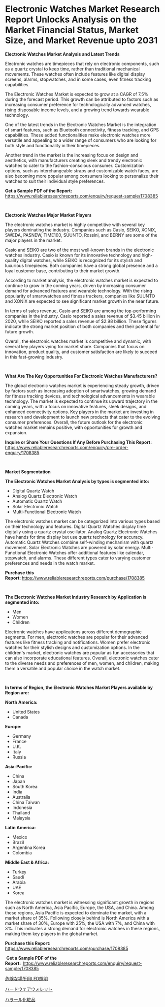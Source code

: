 <p><h1>Electronic Watches Market Research Report Unlocks Analysis on the Market Financial Status, Market Size, and Market Revenue upto 2031</h1></p><p><strong>Electronic Watches Market Analysis and Latest Trends</strong></p>
<p><p>Electronic watches are timepieces that rely on electronic components, such as a quartz crystal to keep time, rather than traditional mechanical movements. These watches often include features like digital display screens, alarms, stopwatches, and in some cases, even fitness tracking capabilities.</p><p>The Electronic Watches Market is expected to grow at a CAGR of 7.5% during the forecast period. This growth can be attributed to factors such as increasing consumer preference for technologically advanced watches, rising disposable income levels, and a growing trend towards wearable technology.</p><p>One of the latest trends in the Electronic Watches Market is the integration of smart features, such as Bluetooth connectivity, fitness tracking, and GPS capabilities. These added functionalities make electronic watches more versatile and appealing to a wider range of consumers who are looking for both style and functionality in their timepieces.</p><p>Another trend in the market is the increasing focus on design and aesthetics, with manufacturers creating sleek and trendy electronic watches to cater to the fashion-conscious consumer. Customization options, such as interchangeable straps and customizable watch faces, are also becoming more popular among consumers looking to personalize their watches to suit their individual style preferences.</p></p>
<p><strong>Get a Sample PDF of the Report:&nbsp;</strong> <a href="https://www.reliableresearchreports.com/enquiry/request-sample/1708385">https://www.reliableresearchreports.com/enquiry/request-sample/1708385</a></p>
<p>&nbsp;</p>
<p><strong>Electronic Watches Major Market Players</strong></p>
<p><p>The electronic watches market is highly competitive with several key players dominating the industry. Companies such as Casio, SEIKO, XONIX, SWEDA, PASNEW, TIME100, SUUNTO, Rossini, and BERNY are some of the major players in the market.</p><p>Casio and SEIKO are two of the most well-known brands in the electronic watches industry. Casio is known for its innovative technology and high-quality digital watches, while SEIKO is recognized for its stylish and luxurious timepieces. Both companies have a strong global presence and a loyal customer base, contributing to their market growth.</p><p>According to market analysis, the electronic watches market is expected to continue to grow in the coming years, driven by increasing consumer demand for advanced features and wearable technology. With the rising popularity of smartwatches and fitness trackers, companies like SUUNTO and XONIX are expected to see significant market growth in the near future.</p><p>In terms of sales revenue, Casio and SEIKO are among the top-performing companies in the industry. Casio reported a sales revenue of $3.45 billion in 2020, while SEIKO reported a sales revenue of $2.98 billion. These figures indicate the strong market position of both companies and their potential for future growth.</p><p>Overall, the electronic watches market is competitive and dynamic, with several key players vying for market share. Companies that focus on innovation, product quality, and customer satisfaction are likely to succeed in this fast-growing industry.</p></p>
<p>&nbsp;</p>
<p><strong>What Are The Key Opportunities For Electronic Watches Manufacturers?</strong></p>
<p><p>The global electronic watches market is experiencing steady growth, driven by factors such as increasing adoption of smartwatches, growing demand for fitness tracking devices, and technological advancements in wearable technology. The market is expected to continue its upward trajectory in the coming years, with a focus on innovative features, sleek designs, and enhanced connectivity options. Key players in the market are investing in research and development to launch new products that cater to the evolving consumer preferences. Overall, the future outlook for the electronic watches market remains positive, with opportunities for growth and expansion.</p></p>
<p><strong>Inquire or Share Your Questions If Any Before Purchasing This Report:</strong> <a href="https://www.reliableresearchreports.com/enquiry/pre-order-enquiry/1708385">https://www.reliableresearchreports.com/enquiry/pre-order-enquiry/1708385</a></p>
<p>&nbsp;</p>
<p><strong>Market Segmentation</strong></p>
<p><strong>The Electronic Watches Market Analysis by types is segmented into:</strong></p>
<p><ul><li>Digital Quartz Watch</li><li>Analog Quartz Electronic Watch</li><li>Automatic Quartz Watch</li><li>Solar Electronic Watch</li><li>Multi-Functional Electronic Watch</li></ul></p>
<p><p>The electronic watches market can be categorized into various types based on their technology and features. Digital Quartz Watches display time digitally using a quartz crystal oscillator. Analog Quartz Electronic Watches have hands for time display but use quartz technology for accuracy. Automatic Quartz Watches combine self-winding mechanism with quartz movement. Solar Electronic Watches are powered by solar energy. Multi-Functional Electronic Watches offer additional features like calendar, stopwatch, and alarms. These different types cater to varying customer preferences and needs in the watch market.</p></p>
<p><strong>Purchase this Report:&nbsp;</strong><a href="https://www.reliableresearchreports.com/purchase/1708385">https://www.reliableresearchreports.com/purchase/1708385</a></p>
<p>&nbsp;</p>
<p><strong>The Electronic Watches Market Industry Research by Application is segmented into:</strong></p>
<p><ul><li>Men</li><li>Women</li><li>Children</li></ul></p>
<p><p>Electronic watches have applications across different demographic segments. For men, electronic watches are popular for their advanced features like fitness tracking and notifications. Women prefer electronic watches for their stylish designs and customization options. In the children's market, electronic watches are popular as fun accessories that can also incorporate educational features. Overall, electronic watches cater to the diverse needs and preferences of men, women, and children, making them a versatile and popular choice in the watch market.</p></p>
<p>&nbsp;</p>
<p><strong>In terms of Region, the Electronic Watches Market Players available by Region are:</strong></p>
<p>
    <p> <strong> North America: </strong>
        <ul>
            <li>United States</li>
            <li>Canada</li>
        </ul>
        </p> 
    <p> <strong> Europe: </strong>
        <ul>
            <li>Germany</li>
            <li>France</li>
            <li>U.K.</li>
            <li>Italy</li>
            <li>Russia</li>
        </ul>
        </p> 
    <p> <strong> Asia-Pacific: </strong>
        <ul>
            <li>China</li>
            <li>Japan</li>
            <li>South Korea</li>
            <li>India</li>
            <li>Australia</li>
            <li>China Taiwan</li>
            <li>Indonesia</li>
            <li>Thailand</li>
            <li>Malaysia</li>
        </ul>
        </p> 
    <p> <strong> Latin America: </strong>
        <ul>
            <li>Mexico</li>
            <li>Brazil</li>
            <li>Argentina Korea</li>
            <li>Colombia</li>
        </ul>
        </p> 
    <p> <strong> Middle East & Africa: </strong>
        <ul>
            <li>Turkey</li>
            <li>Saudi</li>
            <li>Arabia</li>
            <li>UAE</li>
            <li>Korea</li>
        </ul>
    </p>
    </p>
<p><p>The electronic watches market is witnessing significant growth in regions such as North America, Asia Pacific, Europe, the USA, and China. Among these regions, Asia Pacific is expected to dominate the market, with a market share of 35%. Following closely behind is North America with a market share of 30%, Europe with 25%, the USA with 7%, and China with 3%. This indicates a strong demand for electronic watches in these regions, making them key players in the global market.</p></p>
<p><strong>Purchase this Report: </strong><a href="https://www.reliableresearchreports.com/purchase/1708385">https://www.reliableresearchreports.com/purchase/1708385</a></p>
<p>&nbsp;<strong>Get a Sample PDF of the Report:&nbsp;&nbsp;</strong><a href="https://www.reliableresearchreports.com/enquiry/request-sample/1708385">https://www.reliableresearchreports.com/enquiry/request-sample/1708385</a></p>
<p><strong></strong></p>
<p><p><a href="https://github.com/one-cool-chick/Market-Research-Report-List-1/blob/main/87996548797.md">危険な場所用LED照明</a></p><p><a href="https://github.com/luffiazaza/Market-Research-Report-List-1/blob/main/43444878796.md">ハードウェアウォレット</a></p><p><a href="https://github.com/avbqbctihcbe2/Market-Research-Report-List-1/blob/main/32918208795.md">ハラール化粧品</a></p></p>